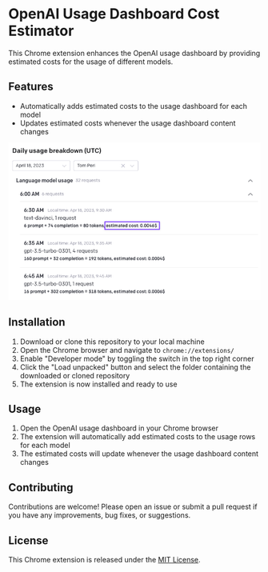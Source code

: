 # OpenAI Usage Dashboard Cost Estimator

This Chrome extension enhances the OpenAI usage dashboard by providing estimated costs for the usage of different models.

## Features

- Automatically adds estimated costs to the usage dashboard for each model
- Updates estimated costs whenever the usage dashboard content changes

<p align="center">
  <img src="example.png" alt="Example">
</p>

## Installation

1. Download or clone this repository to your local machine
2. Open the Chrome browser and navigate to `chrome://extensions/`
3. Enable "Developer mode" by toggling the switch in the top right corner
4. Click the "Load unpacked" button and select the folder containing the downloaded or cloned repository
5. The extension is now installed and ready to use

## Usage

1. Open the OpenAI usage dashboard in your Chrome browser
2. The extension will automatically add estimated costs to the usage rows for each model
3. The estimated costs will update whenever the usage dashboard content changes

## Contributing

Contributions are welcome! Please open an issue or submit a pull request if you have any improvements, bug fixes, or suggestions.

## License

This Chrome extension is released under the [MIT License](https://choosealicense.com/licenses/mit/).
